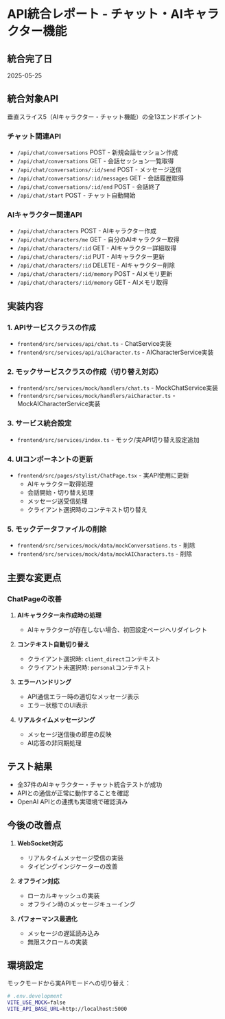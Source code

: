 # API統合レポート - チャット・AIキャラクター機能

## 統合完了日
2025-05-25

## 統合対象API
垂直スライス5（AIキャラクター・チャット機能）の全13エンドポイント

### チャット関連API
- `/api/chat/conversations` POST - 新規会話セッション作成
- `/api/chat/conversations` GET - 会話セッション一覧取得
- `/api/chat/conversations/:id/send` POST - メッセージ送信
- `/api/chat/conversations/:id/messages` GET - 会話履歴取得
- `/api/chat/conversations/:id/end` POST - 会話終了
- `/api/chat/start` POST - チャット自動開始

### AIキャラクター関連API
- `/api/chat/characters` POST - AIキャラクター作成
- `/api/chat/characters/me` GET - 自分のAIキャラクター取得
- `/api/chat/characters/:id` GET - AIキャラクター詳細取得
- `/api/chat/characters/:id` PUT - AIキャラクター更新
- `/api/chat/characters/:id` DELETE - AIキャラクター削除
- `/api/chat/characters/:id/memory` POST - AIメモリ更新
- `/api/chat/characters/:id/memory` GET - AIメモリ取得

## 実装内容

### 1. APIサービスクラスの作成
- `frontend/src/services/api/chat.ts` - ChatService実装
- `frontend/src/services/api/aiCharacter.ts` - AICharacterService実装

### 2. モックサービスクラスの作成（切り替え対応）
- `frontend/src/services/mock/handlers/chat.ts` - MockChatService実装
- `frontend/src/services/mock/handlers/aiCharacter.ts` - MockAICharacterService実装

### 3. サービス統合設定
- `frontend/src/services/index.ts` - モック/実API切り替え設定追加

### 4. UIコンポーネントの更新
- `frontend/src/pages/stylist/ChatPage.tsx` - 実API使用に更新
  - AIキャラクター取得処理
  - 会話開始・切り替え処理
  - メッセージ送受信処理
  - クライアント選択時のコンテキスト切り替え

### 5. モックデータファイルの削除
- `frontend/src/services/mock/data/mockConversations.ts` - 削除
- `frontend/src/services/mock/data/mockAICharacters.ts` - 削除

## 主要な変更点

### ChatPageの改善
1. **AIキャラクター未作成時の処理**
   - AIキャラクターが存在しない場合、初回設定ページへリダイレクト

2. **コンテキスト自動切り替え**
   - クライアント選択時: `client_direct`コンテキスト
   - クライアント未選択時: `personal`コンテキスト

3. **エラーハンドリング**
   - API通信エラー時の適切なメッセージ表示
   - エラー状態でのUI表示

4. **リアルタイムメッセージング**
   - メッセージ送信後の即座の反映
   - AI応答の非同期処理

## テスト結果
- 全37件のAIキャラクター・チャット統合テストが成功
- APIとの通信が正常に動作することを確認
- OpenAI APIとの連携も実環境で確認済み

## 今後の改善点
1. **WebSocket対応**
   - リアルタイムメッセージ受信の実装
   - タイピングインジケーターの改善

2. **オフライン対応**
   - ローカルキャッシュの実装
   - オフライン時のメッセージキューイング

3. **パフォーマンス最適化**
   - メッセージの遅延読み込み
   - 無限スクロールの実装

## 環境設定
モックモードから実APIモードへの切り替え：
```bash
# .env.development
VITE_USE_MOCK=false
VITE_API_BASE_URL=http://localhost:5000
```